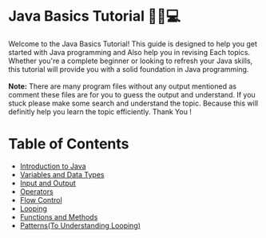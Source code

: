 # Java Basics Tutorial 🧑‍💻💻
Welcome to the Java Basics Tutorial! This guide is designed to help you get started with Java programming and Also help you in revising Each topics. Whether you're a complete beginner or looking to refresh your Java skills, this tutorial will provide you with a solid foundation in Java programming.<br />
<br />
**Note:** There are many program files without any output mentioned as comment these files are for you to guess the output and understand. If you stuck please make some search and understand the topic. Because this will definitly help you learn the topic efficiently. Thank You !

# Table of Contents

- [Introduction to Java](https://github.com/oyerounak/DSA-Java/blob/main/Java%20Basics/0.Introduction%20to%20Java.pdf)
- [Variables and Data Types](https://github.com/oyerounak/DSA-Java/tree/main/Java%20Basics/1.Variables%20and%20Data%20Type)
- [Input and Output](https://github.com/oyerounak/DSA-Java/tree/main/Java%20Basics/2.Input%20and%20Output)
- [Operators](https://github.com/oyerounak/DSA-Java/blob/main/Java%20Basics/3.Operators/operator.java)
- [Flow Control](https://github.com/oyerounak/DSA-Java/tree/main/Java%20Basics/4.Flow%20Control)
- [Looping](https://github.com/oyerounak/DSA-Java/tree/main/Java%20Basics/5.Looping)
- [Functions and Methods](https://github.com/oyerounak/DSA-Java/tree/main/Java%20Basics/6.Functions)
- [Patterns(To Understanding Looping)](https://github.com/oyerounak/DSA-Java/tree/main/Java%20Basics/7.Patterns%20Print)
